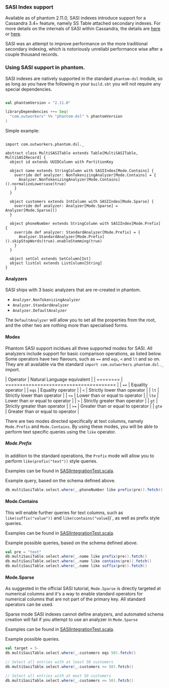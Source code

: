 ### SASI Index support

Available as of phantom 2.11.0, SASI indexes introduce support for a Cassandra 3.4+ feature, namely SS Table attached
secondary indexes. For more details on the internals of SASI within Cassandra, the details are [here](http://www.doanduyhai.com/blog/?p=2058)
or [here](http://batey.info/cassandra-sasi.html).

SASI was an attempt to improve performance on the more traditional secondary indexing, which is notoriously unreliabl
performance wise after a couple thousand records.


### Using SASI support in phantom.

SASI indexes are natively supported in the standard `phantom-dsl` module, so as long as you have the following in your 
`build.sbt` you will not require any special dependencies.

```scala

val phantomVersion = "2.11.0"

libraryDependencies ++= Seq(
  "com.outworkers" %% "phantom-dsl" % phantomVersion
)
```

Simple example:

```tut

import com.outworkers.phantom.dsl._

abstract class MultiSASITable extends Table[MultiSASITable, MultiSASIRecord] {
  object id extends UUIDColumn with PartitionKey

  object name extends StringColumn with SASIIndex[Mode.Contains] {
    override def analyzer: NonTokenizingAnalyzer[Mode.Contains] = {
      Analyzer.NonTokenizingAnalyzer[Mode.Contains]().normalizeLowercase(true)
    }
  }

  object customers extends IntColumn with SASIIndex[Mode.Sparse] {
    override def analyzer: Analyzer[Mode.Sparse] = Analyzer[Mode.Sparse]()
  }

  object phoneNumber extends StringColumn with SASIIndex[Mode.Prefix] {
    override def analyzer: StandardAnalyzer[Mode.Prefix] = {
      Analyzer.StandardAnalyzer[Mode.Prefix]().skipStopWords(true).enableStemming(true)
    }
  }

  object setCol extends SetColumn[Int]
  object listCol extends ListColumn[String]
}
```


#### Analyzers

SASI ships with 3 basic analyzers that are re-created in phantom.

- `Analzyer.NonTokenizingAnalyzer`
- `Analyzer.StandardAnalyzer`
- `Analyzer.DefaultAnalyzer`

The `DefaultAnalyzer` will allow you to set all the properties from the root, and the other two are nothing more
than specialised forms.


#### Modes

Phantom SASI support incldues all three supported modes for SASI. All analyzers include support for basic comparison
 operations, as listed below. Some operators have two flavours, such as `==` and `eqs`, `<` and `lt` and so on. They
 are all available via the standard `import com.outworkers.phantom.dsl._` import.
 
  
| Operator | Natural Language equivalent            |
| ======== | ====================================== |
| `==`     | Equality operator                      |
| `eqs`    | Equality operator                      |
| `<`      | Strictly lower than operator           |
| `lt`     | Strictly lower than operator           |
| `<=`     | Lower than or equal to operator        |
| `lte`    | Lower than or equal to operator        |
| `>`      | Strictly greater than operator         |
| `gt`     | Strictly greater than operator         |
| `>=`     | Greater than or equal to operator      |
| `gte`    | Greater than or equal to operator      |   
  
  
There are two modes directed specifically at text columns, namely `Mode.Prefix` and `Mode.Contains`. By using
  these modes, you will be able to perform text specific queries using the `like` operator. 
  
##### Mode.Prefix

In addition to the standard operations, the `Prefix` mode will allow you to perform `like(prefix("text"))` style
 queries.
 
Examples can be found in [SASIIntegrationTest.scala](../phantom-dsl/src/test/scala/com/outworkers/phantom/builder/query/sasi/SASIIntegrationTest.scala).
 
Example query, based on the schema defined above.

```scala
db.multiSasiTable.select.where(_.phoneNumber like prefix(pre)).fetch()
```
  
#### Mode.Contains
  
This will enable further queries for text columns, such as `like(suffix("value"))` and `like(contains("value`))`, as well
as prefix style queries.

Examples can be found in [SASIIntegrationTest.scala](../phantom-dsl/src/test/scala/com/outworkers/phantom/builder/query/sasi/SASIIntegrationTest.scala).

Example possible queries, based on the schema defined above.

```scala
val pre = "text"
db.multiSasiTable.select.where(_.name like prefix(pre)).fetch()
db.multiSasiTable.select.where(_.name like contains(pre)).fetch()
db.multiSasiTable.select.where(_.name like suffix(pre)).fetch()
```

#### Mode.Sparse

As suggested in the official SASI tutorial, `Mode.Sparse` is directly targeted at numerical columns and it's a way
to enable standard operators for numerical columns that are not part of the primary key. All standard operators can be used.

Sparse mode SASI indexes cannot define analyzers, and automated schema creation will fail if you attempt to use an analyzer
in `Mode.Sparse`

Examples can be found in [SASIIntegrationTest.scala](../phantom-dsl/src/test/scala/com/outworkers/phantom/builder/query/sasi/SASIIntegrationTest.scala).

Example possible queries.

```scala
val target = 5-
db.multiSasiTable.select.where(_.customers eqs 50).fetch()

// Select all entries with at least 50 customers
db.multiSasiTable.select.where(_.customers >= 50).fetch()

// Select all entries with at most 50 customers
db.multiSasiTable.select.where(_.customers <= 50).fetch()
```

